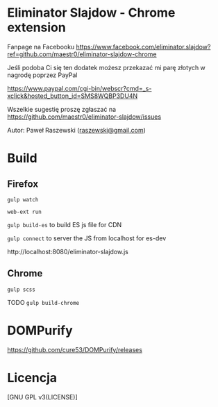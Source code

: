 Eliminator Slajdow - Chrome extension
=========================

Fanpage na Facebooku https://www.facebook.com/eliminator.slajdow?ref=github.com/maestr0/eliminator-slajdow-chrome

Jeśli podoba Ci się ten dodatek możesz przekazać mi parę złotych w nagrodę poprzez PayPal

https://www.paypal.com/cgi-bin/webscr?cmd=_s-xclick&hosted_button_id=SMS8WQBP3DU4N

Wszelkie sugestię proszę zgłaszać na https://github.com/maestr0/eliminator-slajdow/issues

Autor: Paweł Raszewski (raszewski@gmail.com)

# Build

## Firefox

`gulp watch`

`web-ext run`

`gulp build-es` to build ES js file for CDN

`gulp connect` to server the JS from localhost for es-dev

http://localhost:8080/eliminator-slajdow.js

## Chrome

`gulp scss`

TODO `gulp build-chrome`

# DOMPurify
https://github.com/cure53/DOMPurify/releases

# Licencja

[GNU GPL v3(LICENSE)]

